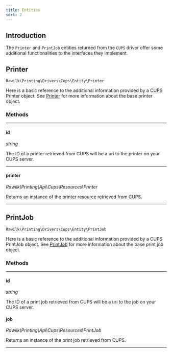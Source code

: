 ```yaml
---
title: Entities
sort: 2
---
```


## Introduction

The `Printer` and `PrintJob` entities returned from the `CUPS` driver offer some additional functionalities to the interfaces they implement.

## Printer

`Rawilk\Printing\Drivers\Cups\Entity\Printer`

Here is a basic reference to the additional information provided by a CUPS Printer object. See [Printer](/docs/laravel-printing/{version}/basic-usage/printer) for more information about the base printer object.

### Methods
<hr>

#### id

_string_

The ID of a printer retrieved from CUPS will be a uri to the printer on your CUPS server.

<hr>

#### printer

_Rawilk\Printing\Api\Cups\Resources\Printer_

Returns an instance of the printer resource retrieved from CUPS.

<hr>

## PrintJob

`Rawilk\Printing\Drivers\Cups\Entity\PrintJob`

Here is a basic reference to the additional information provided by a CUPS PrintJob object. See [PrintJob](/docs/laravel-printing/{version}/basic-usage/print-job) for more information about the base print job object.

### Methods
<hr>

#### id

_string_

The ID of a print job retrieved from CUPS will be a uri to the job on your CUPS server.

#### job

_Rawilk\Printing\Api\Cups\Resources\PrintJob_

Returns an instance of the print job retrieved from CUPS.

<hr>
